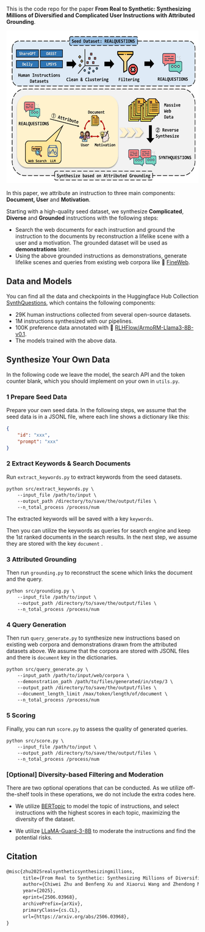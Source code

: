 This is the code repo for the paper **From Real to Synthetic: Synthesizing Millions of Diversified and Complicated User Instructions with Attributed Grounding**. 

<p align="center">
<img src="assets/overview.png" width="600" height="400"/>
</p>

In this paper, we attribute an instruction to three main components: **Document, User** and **Motivation**. 

Starting with a high-quality seed dataset, we synthesize **Complicated**, **Diverse** and **Grounded** instructions with the following steps:

- Search the web documents for each instruction and ground the instruction to the documents by reconstruction a lifelike scene with a user and a motivation. The grounded dataset will be used as **demonstrations** later.
- Using the above grounded instructions as demonstrations, generate lifelike scenes and queries from existing web corpora like 🤗 [FineWeb](https://huggingface.co/datasets/HuggingFaceFW/fineweb).



## Data and Models

You can find all the data and checkpoints in the Huggingface Hub Collection  [SynthQuestions](https://huggingface.co/collections/IgnoraZ/synthquestions-6848f8f22e063cff5e55266e), which contains the following components:

- 29K human instructions collected from several open-source datasets.
- 1M instructions synthesized with our pipelines.
- 100K preference data annotated with 🤗 [RLHFlow/ArmoRM-Llama3-8B-v0.1](https://huggingface.co/RLHFlow/ArmoRM-Llama3-8B-v0.1).
- The models trained with the above data.



## Synthesize Your Own Data

In the following code we leave the model, the search API and the token counter blank, which you should implement on your own in `utils.py`.

### 1 Prepare Seed Data

Prepare your own seed data. In the following steps, we assume that the seed data is in a JSONL file, where each line shows a dictionary like this:

```json
{
    "id": "xxx",
    "prompt": "xxx"
}
```

### 2 Extract Keywords & Search Documents

Run `extract_keywords.py` to extract keywords from the seed datasets.

```shell
python src/extract_keywords.py \
	--input_file /path/to/input \
	--output_path /directory/to/save/the/output/files \
	--n_total_process /process/num
```

The extracted keywords will be saved with a key `keywords`.

Then you can utilize the keywords as queries for search engine and keep the 1st ranked documents in the search results. In the next step, we assume they are stored with the key `document` . 

### 3 Attributed Grounding

Then run `grounding.py` to reconstruct the scene which links the document and the query.

```shell
python src/grounding.py \
	--input_file /path/to/input \
	--output_path /directory/to/save/the/output/files \
	--n_total_process /process/num
```

### 4 Query Generation

Then run `query_generate.py` to synthesize new instructions based on existing web corpora and demonstrations drawn from the attributed datasets above. We assume that the corpora are stored with JSONL files and there is `document` key in the dictionaries. 

```shell
python src/query_generate.py \
    --input_path /path/to/input/web/corpora \
    --demonstration_path /path/to/files/generated/in/step/3 \
    --output_path /directory/to/save/the/output/files \
    --document_length_limit /max/token/length/of/document \
    --n_total_process /process/num
```

### 5 Scoring

Finally, you can run `score.py` to assess the quality of generated queries.

```shell
python src/score.py \
	--input_file /path/to/input \
	--output_path /directory/to/save/the/output/files \
	--n_total_process /process/num
```

### [Optional] Diversity-based Filtering and Moderation

There are two optional operations that can be conducted. As we utilize off-the-shelf tools in these operations, we do not include the extra codes here.

- We utilize [BERTopic](https://maartengr.github.io/BERTopic/index.html) to model the topic of instructions, and select instructions with the highest scores in each topic, maximizing the diversity of the dataset.

- We utilize [LLaMA-Guard-3-8B](https://huggingface.co/meta-llama/Llama-Guard-3-8B) to moderate the instructions and find the potential risks.

## Citation

```latex
@misc{zhu2025realsyntheticsynthesizingmillions,
      title={From Real to Synthetic: Synthesizing Millions of Diversified and Complicated User Instructions with Attributed Grounding}, 
      author={Chiwei Zhu and Benfeng Xu and Xiaorui Wang and Zhendong Mao},
      year={2025},
      eprint={2506.03968},
      archivePrefix={arXiv},
      primaryClass={cs.CL},
      url={https://arxiv.org/abs/2506.03968}, 
}
```







